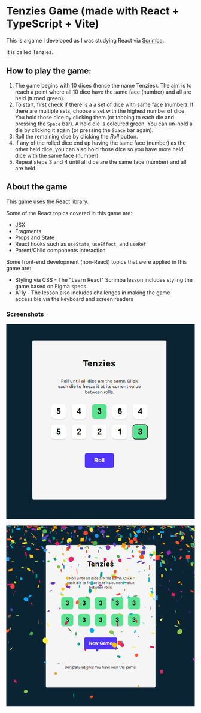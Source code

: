 # Tenzies Game (made with React + TypeScript + Vite)

This is a game I developed as I was studying React via [Scrimba](https://scrimba.com/).

It is called Tenzies. 

## How to play the game:

1. The game begins with 10 dices (hence the name Tenzies). The aim is to reach a point where all 10 dice have the same face (number) and all are held (turned green).
2. To start, first check if there is a a set of dice with same face (number). If there are multiple sets, choose a set with the highest number of dice. You hold those dice by clicking them (or tabbing to each die and pressing the `Space` bar). A held die is coloured green. You can un-hold a die by clicking it again (or pressing the `Space` bar again).
3. Roll the remaining dice by clicking the *Roll* button.
4. If any of the rolled dice end up having the same face (number) as the other held dice, you can also hold those dice so you have more held dice with the same face (number).
5. Repeat steps 3 and 4 until all dice are the same face (number) and all are held.

## About the game

This game uses the React library.

Some of the React topics covered in this game are:
- JSX
- Fragments
- Props and State
- React hooks such as `useState`, `useEffect`, and `useRef`
- Parent/Child components interaction

Some front-end development (non-React) topics that were applied in this game are:
- Styling via CSS - The "Learn React" Scrimba lesson includes styling the game based on Figma specs.
- A11y - The lesson also includes challenges in making the game accessible via the keyboard and screen readers

### Screenshots

![Start of the game](./docs/Screenshot1.png)

![End of game](./docs/Screenshot2.png)